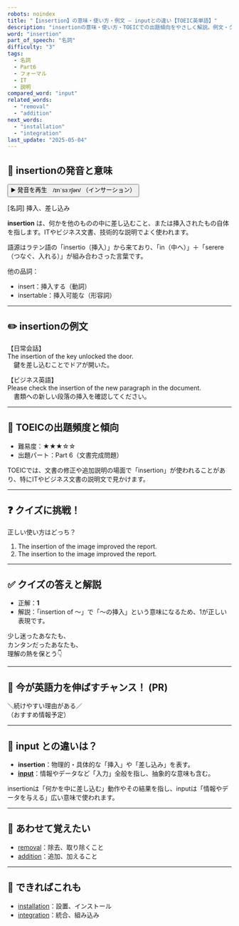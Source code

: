 ```yaml
---
robots: noindex
title: "【insertion】の意味・使い方・例文 ― inputとの違い【TOEIC英単語】"
description: "insertionの意味・使い方・TOEICでの出題傾向をやさしく解説。例文・クイズ付きでinputとの違いもわかりやすく学べます。"
word: "insertion"
part_of_speech: "名詞"
difficulty: "3"
tags:
  - 名詞
  - Part6
  - フォーマル
  - IT
  - 説明
compared_word: "input"
related_words:
  - "removal"
  - "addition"
next_words:
  - "installation"
  - "integration"
last_update: "2025-05-04"
---
```


## 🔰 insertionの発音と意味

<button class="play-audio" onclick="playTTS('insertion')">
  <span class="play-audio-main">
    ▶️ 発音を再生　/ɪnˈsɜːrʃən/
  </span>
  <span class="play-audio-sub">
    （インサーション）
  </span>
</button>

[名詞] 挿入、差し込み

**insertion** は、何かを他のものの中に差し込むこと、または挿入されたもの自体を指します。ITやビジネス文書、技術的な説明でよく使われます。

語源はラテン語の「insertio（挿入）」から来ており、「in（中へ）」＋「serere（つなぐ、入れる）」が組み合わさった言葉です。

他の品詞：  
- insert：挿入する（動詞）
- insertable：挿入可能な（形容詞）

---

## ✏️ insertionの例文

【日常会話】  
The insertion of the key unlocked the door.  
　鍵を差し込むことでドアが開いた。

【ビジネス英語】  
Please check the insertion of the new paragraph in the document.  
　書類への新しい段落の挿入を確認してください。

---

## 🎯 TOEICの出題頻度と傾向

- 難易度：★★★☆☆
- 出題パート：Part 6（文書完成問題）

TOEICでは、文書の修正や追加説明の場面で「insertion」が使われることがあり、特にITやビジネス文書の説明文で見かけます。

---

## ❓ クイズに挑戦！

正しい使い方はどっち？

1. The insertion of the image improved the report.  
2. The insertion to the image improved the report.

---

## ✅ クイズの答えと解説

- 正解：**1**
- 解説：「insertion of ～」で「～の挿入」という意味になるため、1が正しい表現です。

少し迷ったあなたも、  
カンタンだったあなたも、  
理解の熱を保とう👇️

---

## 🚀 今が英語力を伸ばすチャンス！ (PR)

<div class="info-center">
＼続けやすい理由がある／<br>  
（おすすめ情報予定）
</div>

---

## 🤔  input との違いは？

- **insertion**：物理的・具体的な「挿入」や「差し込み」を表す。
- **[input](/word/input/)**：情報やデータなど「入力」全般を指し、抽象的な意味も含む。

insertionは「何かを中に差し込む」動作やその結果を指し、inputは「情報やデータを与える」広い意味で使われます。

---

## 🧩 あわせて覚えたい

- [removal](/word/removal/)：除去、取り除くこと
- [addition](/word/addition/)：追加、加えること

---

## 📖 できればこれも

- [installation](/word/installation/)：設置、インストール
- [integration](/word/integration/)：統合、組み込み

<!-- cvid: aid46_bid49 -->
